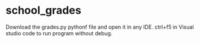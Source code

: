 # school_grades

Download the grades.py pythonf file and open it in any IDE. ctrl+f5 in Visual studio code to run program without debug.

